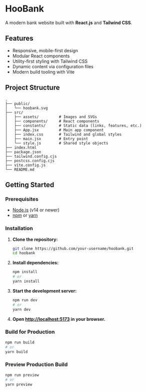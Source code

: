 # HooBank

A modern bank website built with **React.js** and **Tailwind CSS**.

## Features

- Responsive, mobile-first design
- Modular React components
- Utility-first styling with Tailwind CSS
- Dynamic content via configuration files
- Modern build tooling with Vite

## Project Structure

```
.
├── public/
│   └── hoobank.svg
├── src/
│   ├── assets/         # Images and SVGs
│   ├── components/     # React components
│   ├── constants/      # Static data (links, features, etc.)
│   ├── App.jsx         # Main app component
│   ├── index.css       # Tailwind and global styles
│   ├── main.jsx        # Entry point
│   └── style.js        # Shared style objects
├── index.html
├── package.json
├── tailwind.config.cjs
├── postcss.config.cjs
├── vite.config.js
└── README.md
```

## Getting Started

### Prerequisites

- [Node.js](https://nodejs.org/) (v14 or newer)
- [npm](https://www.npmjs.com/) or [yarn](https://yarnpkg.com/)

### Installation

1. **Clone the repository:**
   ```sh
   git clone https://github.com/your-username/hoobank.git
   cd hoobank
   ```

2. **Install dependencies:**
   ```sh
   npm install
   # or
   yarn install
   ```

3. **Start the development server:**
   ```sh
   npm run dev
   # or
   yarn dev
   ```

4. **Open [http://localhost:5173](http://localhost:5173) in your browser.**

### Build for Production

```sh
npm run build
# or
yarn build
```

### Preview Production Build

```sh
npm run preview
# or
yarn preview
```

